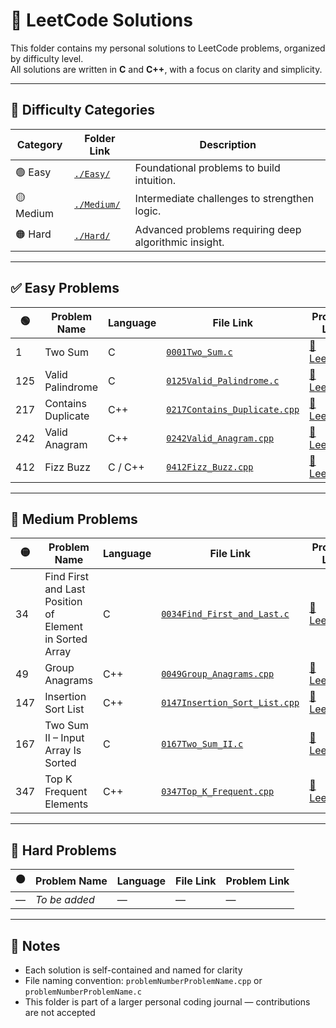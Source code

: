 # 📘 LeetCode Solutions

This folder contains my personal solutions to LeetCode problems, organized by difficulty level.  
All solutions are written in **C** and **C++**, with a focus on clarity and simplicity.

---

## 📂 Difficulty Categories

| Category | Folder Link     | Description                                      |
|----------|------------------|--------------------------------------------------|
| 🟢 Easy     | [`./Easy/`](./Easy/)     | Foundational problems to build intuition.         |
| 🟡 Medium   | [`./Medium/`](./Medium/) | Intermediate challenges to strengthen logic.      |
| 🟠 Hard     | [`./Hard/`](./Hard/)     | Advanced problems requiring deep algorithmic insight. |

---

## ✅ Easy Problems

| 🟢 | Problem Name       | Language | File Link                            | Problem Link                                               |
|----|--------------------|----------|--------------------------------------|------------------------------------------------------------|
| 1  | Two Sum            | C  | [`0001Two_Sum.c`](./Easy/0001Two_Sum.c)         | [📎LeetCode](https://leetcode.com/problems/two-sum/)        |
| 125| Valid Palindrome   | C  | [`0125Valid_Palindrome.c`](./Easy/0125Valid_Palindrome.c) | [📎LeetCode](https://leetcode.com/problems/valid-palindrome/) |
| 217| Contains Duplicate | C++  | [`0217Contains_Duplicate.cpp`](./Easy/0217Contains_Duplicate.cpp) | [📎LeetCode](https://leetcode.com/problems/contains-duplicate/) |
| 242| Valid Anagram      | C++  | [`0242Valid_Anagram.cpp`](./Easy/242Valid_Anagram.cpp) | [📎LeetCode](https://leetcode.com/problems/valid-anagram/)     |
| 412| Fizz Buzz          | C / C++  | [`0412Fizz_Buzz.cpp`](./Easy/0412Fizz_Buzz.cpp)     | [📎LeetCode](https://leetcode.com/problems/fizz-buzz/)         |

---

## 🚧 Medium Problems

| 🟡 | Problem Name                                      | Language | File Link                                      | Problem Link                                                                 |
|----|--------------------------------------------------|----------|------------------------------------------------|------------------------------------------------------------------------------|
| 34 | Find First and Last Position of Element in Sorted Array | C | [`0034Find_First_and_Last.c`](./Medium/0034Find_First_and_Last.c) | [📎LeetCode](https://leetcode.com/problems/find-first-and-last-position-of-element-in-sorted-array/) |
| 49 | Group Anagrams                                   | C++  | [`0049Group_Anagrams.cpp`](./Medium/0049Group_Anagrams.cpp)           | [📎LeetCode](https://leetcode.com/problems/group-anagrams/)                  |
| 147| Insertion Sort List                              | C++  | [`0147Insertion_Sort_List.cpp`](./Medium/0147Insertion_Sort_List.cpp) | [📎LeetCode](https://leetcode.com/problems/insertion-sort-list/)            |
| 167| Two Sum II – Input Array Is Sorted               | C  | [`0167Two_Sum_II.c`](./Medium/0167Two_Sum_II.c)                   | [📎LeetCode](https://leetcode.com/problems/two-sum-ii-input-array-is-sorted/) |
| 347| Top K Frequent Elements                          | C++  | [`0347Top_K_Frequent.cpp`](./Medium/0347Top_K_Frequent.cpp)           | [📎LeetCode](https://leetcode.com/problems/top-k-frequent-elements/)        |

---

## 🔐 Hard Problems

| 🟠 | Problem Name       | Language | File Link | Problem Link |
|----|--------------------|----------|-----------|--------------|
| —  | *To be added*      | —        | —         | —            |

---

## 📌 Notes

- Each solution is self-contained and named for clarity  
- File naming convention: `problemNumberProblemName.cpp` or `problemNumberProblemName.c`    
- This folder is part of a larger personal coding journal — contributions are not accepted